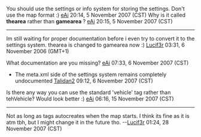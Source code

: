 You should use the settings or info system for storing the settings. Don't use the map format :) [eAi](/docs/user-eai.md "wikilink") 20:14, 5 November 2007 (CST) Why is it called **thearea** rather than **gamearea** ? [eAi](/docs/user-eai.md "wikilink") 20:15, 5 November 2007 (CST)

------------------------------------------------------------------------

Im still waiting for proper documentation before i even try to convert it to the settings system. thearea is changed to gamearea now :) [Lucif3r](/docs/user-lucif3r.md "wikilink") 03:31, 6 November 2006 (GMT+1)

What documentation are you missing? [eAi](/docs/user-eai.md "wikilink") 07:33, 6 November 2007 (CST)

-   The meta.xml side of the settings system remains completely undocumented [Talidan2](/docs/user-talidan2.md "wikilink") 09:12, 6 November 2007 (CST)

Is there any way you can use the standard 'vehicle' tag rather than tehVehicle? Would look better :) [eAi](/docs/user-eai.md "wikilink") 06:16, 15 November 2007 (CST)

------------------------------------------------------------------------

Not as long as <vehicle /> tags autocreates when the map starts. I think its fine as it is atm tbh, but I might change it in the future tho. --[Lucif3r](/docs/user-lucif3r.md "wikilink") 01:24, 28 November 2007 (CST)
